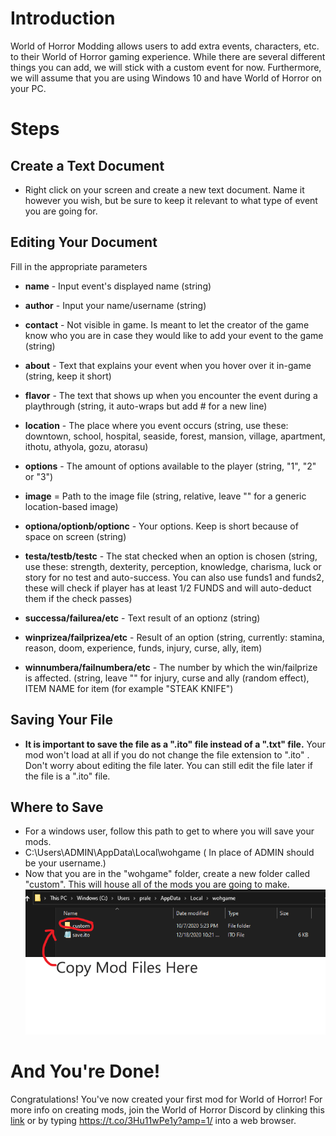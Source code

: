 # Introduction
World of Horror Modding allows users to add extra events, characters, etc. to their World of Horror gaming experience. While there are several different things you can add, we will stick with a custom event for now. Furthermore, we will assume that you are using Windows 10 and have World of Horror on your PC.

# Steps

## Create a Text Document

* Right click on your screen and create a new text document. Name it however you wish, but be sure to keep it relevant to what type of event you are going for.

## Editing Your Document
Fill in the appropriate parameters  
* **name** - Input event's displayed name         (string)
* **author** - Input your name/username           (string)
* **contact** - Not visible in game. Is meant to let the creator of the game know who you are in case they would like to add your event to the game (string)
* **about** - Text that explains your event when you hover over it in-game (string, keep it short)
* **flavor** - The text that shows up when you encounter the event during a playthrough (string, it auto-wraps but add # for a new line)
* **location** - The place where you event occurs (string, use these: downtown, school, hospital, seaside, forest, mansion, village, apartment, ithotu, athyola, gozu, atorasu)
* **options** - The amount of options available to the player (string, "1", "2" or "3")

* **image** = Path to the image file (string, relative, leave "" for a generic location-based image)


* **optiona/optionb/optionc** - Your options. Keep is short because of space on screen (string)
* **testa/testb/testc** - The stat checked when an option is chosen (string, use these: strength, dexterity, perception, knowledge, charisma, luck or story for no test and auto-success. You can also use funds1 and funds2, these will check if player has at least 1/2 FUNDS and will auto-deduct them if the check passes)
* **successa/failurea/etc** - Text result of an optionz (string)
* **winprizea/failprizea/etc** - Result of an option (string, currently: stamina, reason, doom, experience, funds, injury, curse, ally, item)
* **winnumbera/failnumbera/etc** - The number by which the win/failprize is affected. (string,  leave "" for injury, curse and ally (random effect), ITEM NAME for item (for example "STEAK KNIFE")


## Saving Your File

* **It is important to save the file as a ".ito" file instead of a ".txt" file.** Your mod won't load at all if you do not change the file extension to ".ito" . Don't worry about editing the file later. You can still edit the file later if the file is a ".ito" file.

## Where to Save

*  For a windows user, follow this path to get to where you will save your mods.
*  C:\Users\ADMIN\AppData\Local\wohgame  ( In place of ADMIN should be your username.)
*  Now that you are in the "wohgame" folder, create a new folder called "custom". This will house all of the mods you are going to make.  
![Parameters](/Step.png)

# And You're Done!

Congratulations! You've now created your first mod for World of Horror! For more info on creating mods, join the World of Horror Discord by clinking this [link](https://t.co/3Hu11wPe1y?amp=1/ "Discord link") or by typing https://t.co/3Hu11wPe1y?amp=1/ into a web browser.
